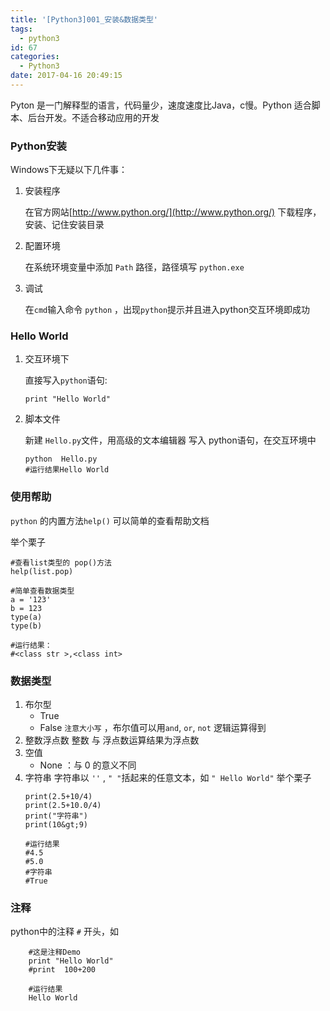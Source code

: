```yaml
---
title: '[Python3]001_安装&数据类型'
tags:
  - python3
id: 67
categories:
  - Python3
date: 2017-04-16 20:49:15
---
```


Pyton 是一门解释型的语言，代码量少，速度速度比Java，c慢。Python 适合脚本、后台开发。不适合移动应用的开发

### Python安装

Windows下无疑以下几件事：

1.  安装程序

    在官方网站[http://www.python.org/](http://www.python.org/) 下载程序，安装、记住安装目录</p>
2.  配置环境

    在系统环境变量中添加 `Path` 路径，路径填写 `python.exe`

3.  调试

    在`cmd`输入命令 `python` ，出现`python`提示并且进入python交互环境即成功

### Hello World

1.  交互环境下

	直接写入`python`语句:
	```
    print "Hello World"
	```
2. 脚本文件

    新建 `Hello.py`文件，用高级的文本编辑器 写入 python语句，在交互环境中
	```
	python  Hello.py
	#运行结果Hello World
	```

### 使用帮助

`python` 的内置方法`help()` 可以简单的查看帮助文档

举个栗子

```
#查看list类型的 pop()方法
help(list.pop)

#简单查看数据类型
a = '123'
b = 123
type(a)
type(b)

#运行结果：
#<class str >,<class int>
```

### 数据类型

1.  布尔型
	- True
	- False
    `注意大小写` ，布尔值可以用`and`, `or`, `not` 逻辑运算得到
2.  整数浮点数
    整数 与 浮点数运算结果为浮点数
3.  空值
     - None ：与 0 的意义不同
4.  字符串
    字符串以 `''` ,  `" "`括起来的任意文本，如 `" Hello World"`
	举个栗子
	```
	print(2.5+10/4) 
	print(2.5+10.0/4)
	print("字符串")
	print(10&gt;9)
	
	#运行结果
	#4.5
	#5.0
	#字符串
	#True
	```

### 注释

python中的注释 `#` 开头，如

```
	#这是注释Demo
    print "Hello World"
    #print  100+200

    #运行结果
    Hello World
```` 